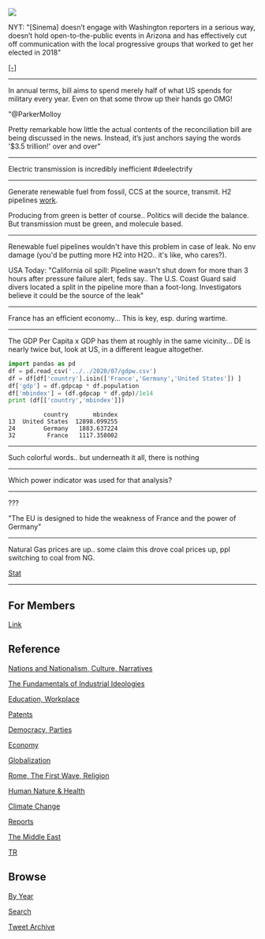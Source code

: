 <img src="https://drive.google.com/uc?export=view&id=1B2wf9R7AMH1d7Vw6e2mucLbIQ5NSjir7"/>

NYT: "[Sinema] doesn’t engage with Washington reporters in a serious
way, doesn’t hold open-to-the-public events in Arizona and has
effectively cut off communication with the local progressive groups
that worked to get her elected in 2018"

[[-]](https://www.nytimes.com/2021/10/05/us/politics/kyrsten-sinema-arizona-democrat.html)

---

In annual terms, bill aims to spend merely half of what US spends for
military every year. Even on that some throw up their hands go OMG!

"@ParkerMolloy

Pretty remarkable how little the actual contents of the reconciliation
bill are being discussed in the news. Instead, it’s just anchors
saying the words '$3.5 trillion!' over and over"

---

Electric transmission is incredibly inefficient \#deelectrify

---

Generate renewable fuel from fossil, CCS at the source, transmit.
H2 pipelines [work](https://pbs.twimg.com/media/EvdKNhvXAAE9Rr2?format=png&name=small).

Producing from green is better of course.. Politics will decide the
balance. But transmission must be green, and molecule based.

---

Renewable fuel pipelines wouldn't have this problem in case of
leak. No env damage (you'd be putting more H2 into H2O.. it's like,
who cares?).

USA Today: "California oil spill: Pipeline wasn't shut down for more
than 3 hours after pressure failure alert, feds say..  The U.S. Coast
Guard said divers located a split in the pipeline more than a
foot-long. Investigators believe it could be the source of the leak"

---

France has an efficient economy... This is key, esp. during wartime.

---

The GDP Per Capita x GDP has them at roughly in the same
vicinity... DE is nearly twice but, look at US, in a different league
altogether.

```python
import pandas as pd
df = pd.read_csv('../../2020/07/gdpw.csv')
df = df[df['country'].isin(['France','Germany','United States']) ]
df['gdp'] = df.gdpcap * df.population
df['mbindex'] = (df.gdpcap * df.gdp)/1e14
print (df[['country','mbindex']])
```

```text
          country       mbindex
13  United States  12898.099255
24        Germany   1883.637224
32         France   1117.358002
```

---

Such colorful words.. but underneath it all, there is nothing

---

Which power indicator was used for that analysis?

---

???

"The EU is designed to hide the weakness of France and the power of Germany"

---

Natural Gas prices are up.. some claim this drove coal prices up,
ppl switching to coal from NG.

[Stat](2019/05/stats.md#natgas)

---

## For Members

[Link](https://thirdwave-members.herokuapp.com)

## Reference

[Nations and Nationalism, Culture, Narratives](/2013/02/nations-and-nationalism.md)

[The Fundamentals of Industrial Ideologies](/2011/04/fundamentals-of-industrial-ideologies.md)

[Education, Workplace](2017/09/education-workplace.md)

[Patents](/2018/09/patents.md)

[Democracy, Parties](/2016/11/democracy.md)

[Economy](/2018/05/economy.md)

[Globalization](/2018/09/globalization.md)

[Rome, The First Wave, Religion](/2017/12/rome.md)

[Human Nature & Health](/2020/07/human-nature.md)

[Climate Change](/2018/12/climate.md)

[Reports](/2019/05/reports.md)

[The Middle East](/2019/07/middleeast.md)

[TR](../tr)

## Browse

[By Year](years.md)

[Search](search.html)

[Tweet Archive](/tweets/README.md)



